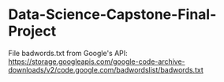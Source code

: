 # Data-Science-Capstone-Final-Project

File badwords.txt from Google's API: <https://storage.googleapis.com/google-code-archive-downloads/v2/code.google.com/badwordslist/badwords.txt>
